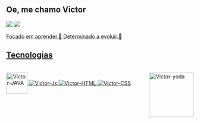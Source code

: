 ## Oe, me chamo Victor
<!--   <a href="https://github.com/nevesfg"> -->
<!--   <img height="130em" src="https://github-readme-stats.vercel.app/api/top-langs/?username=nevesfg&layout=compact&langs_count=7&theme=dracula"/> -->
  <div>
    <a href="https://www.instagram.com/nevesfg/" target="_blank"><img src="https://img.shields.io/badge/Instagram-E4405F?style=for-the-badge&logo=instagram&logoColor=white" target="_blank"></a>
   <a href="https://discord.gg/JZ2Yujx3Xj" target="_blank"><img src="https://img.shields.io/badge/Discord-7289DA?style=for-the-badge&logo=discord&logoColor=white" target="_blank">  
  </div>
  
  Focado em aprender.🎈
  Determinado a evoluir.🎈
   
## Tecnologias
<div style="display: inline_block"><br>
  <img align="center" alt="Victor-JAVA" width="57" src="https://img.shields.io/badge/Java-ED8B00?style=for-the-badge&logo=java&logoColor=white">
  <img align="center" alt="Victor-Js" src="https://img.shields.io/badge/JavaScript-323330?style=for-the-badge&logo=javascript&logoColor=F7DF1E">
  <img align="center" alt="Victor-HTML" src="https://img.shields.io/badge/HTML5-E34F26?style=for-the-badge&logo=html5&logoColor=white">
  <img align="center" alt="Victor-CSS" src="https://img.shields.io/badge/CSS3-1572B6?style=for-the-badge&logo=css3&logoColor=white">
  <img align="right" alt="Victor-yoda" width="120" src="https://cdn.discordapp.com/attachments/699755747860545576/940938980432695296/kyu0on.png">
</div>

##

 

